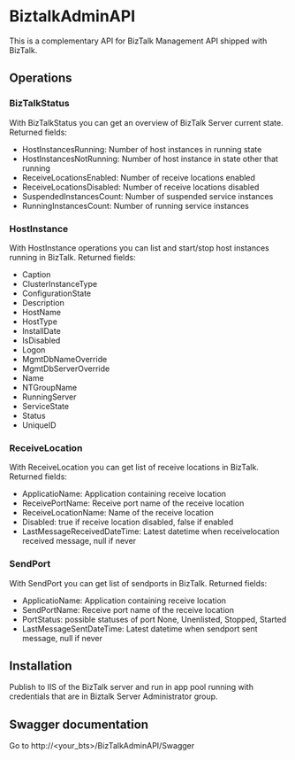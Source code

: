 # BiztalkAdminAPI

This is a complementary API for BizTalk Management API shipped with BizTalk.

## Operations 

### BizTalkStatus

With BizTalkStatus you can get an overview of BizTalk Server current state.
Returned fields:
- HostInstancesRunning: Number of host instances in running state
- HostInstancesNotRunning: Number of host instance in state other that running
- ReceiveLocationsEnabled: Number of receive locations enabled
- ReceiveLocationsDisabled: Number of receive locations disabled
- SuspendedInstancesCount: Number of suspended service instances
- RunningInstancesCount: Number of running service instances

### HostInstance

With HostInstance operations you can list and start/stop host instances running in BizTalk.
Returned fields:
- Caption
- ClusterInstanceType
- ConfigurationState
- Description
- HostName
- HostType
- InstallDate
- IsDisabled
- Logon
- MgmtDbNameOverride
- MgmtDbServerOverride
- Name
- NTGroupName
- RunningServer
- ServiceState
- Status
- UniqueID

### ReceiveLocation

With ReceiveLocation you can get list of receive locations in BizTalk. 
Returned fields:
- ApplicatioName: Application containing receive location
- ReceivePortName: Receive port name of the receive location
- ReceiveLocationName: Name of the receive location
- Disabled: true if receive location disabled, false if enabled
- LastMessageReceivedDateTime: Latest datetime when receivelocation received message, null if never

### SendPort

With SendPort you can get list of sendports in BizTalk. 
Returned fields:
- ApplicatioName: Application containing receive location
- SendPortName: Receive port name of the receive location
- PortStatus: possible statuses of port None, Unenlisted, Stopped, Started
- LastMessageSentDateTime: Latest datetime when sendport sent message, null if never

## Installation

Publish to IIS of the BizTalk server and run in app pool running with credentials that are in  Biztalk Server Administrator group.

## Swagger documentation

Go to http://<your_bts>/BizTalkAdminAPI/Swagger